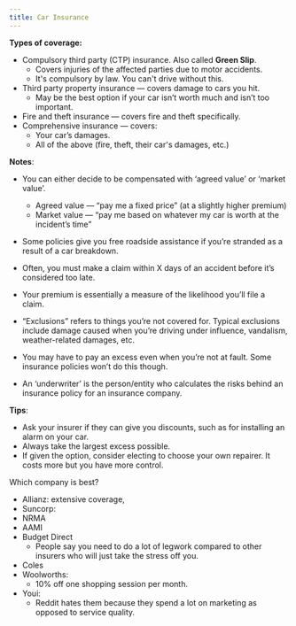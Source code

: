 ```yaml
---
title: Car Insurance
---
```


**Types of coverage:**
- Compulsory third party (CTP) insurance. Also called **Green Slip**.
	- Covers injuries of the affected parties due to motor accidents.
	- It's compulsory by law. You can't drive without this.
- Third party property insurance — covers damage to cars you hit.
    - May be the best option if your car isn’t worth much and isn’t too important.
- Fire and theft insurance — covers fire and theft specifically.
- Comprehensive insurance — covers:
    - Your car’s damages.
    - All of the above (fire, theft, their car's damages, etc.)

**Notes**:
- You can either decide to be compensated with ‘agreed value’ or ‘market value’.
    - Agreed value — “pay me a fixed price” (at a slightly higher premium)
    - Market value — “pay me based on whatever my car is worth at the incident’s time”
- Some policies give you free roadside assistance if you’re stranded as a result of a car breakdown.
- Often, you must make a claim within X days of an accident before it’s considered too late.

- Your premium is essentially a measure of the likelihood you’ll file a claim.
- “Exclusions” refers to things you’re not covered for. Typical exclusions include damage caused when you’re driving under influence, vandalism, weather-related damages, etc.
- You may have to pay an excess even when you’re not at fault. Some insurance policies won’t do this though.
- An ‘underwriter’ is the person/entity who calculates the risks behind an insurance policy for an insurance company.

**Tips**:
- Ask your insurer if they can give you discounts, such as for installing an alarm on your car.
- Always take the largest excess possible.
- If given the option, consider electing to choose your own repairer. It costs more but you have more control.

Which company is best?
- Allianz: extensive coverage,
- Suncorp:
- NRMA
- AAMI
- Budget Direct
    - People say you need to do a lot of legwork compared to other insurers who will just take the stress off you.
- Coles
- Woolworths:
    - 10% off one shopping session per month.
- Youi:
    - Reddit hates them because they spend a lot on marketing as opposed to service quality.
